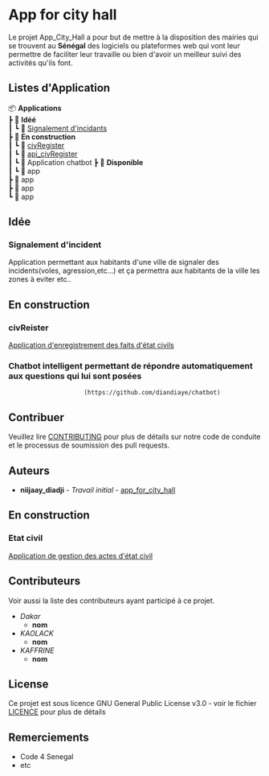 # App for city hall

Le projet App_City_Hall a pour but de mettre à la disposition des mairies qui se trouvent au **Sénégal** des logiciels ou plateformes web qui vont leur permettre de faciliter leur travaille ou bien d'avoir un meilleur suivi des activités qu'ils font.

## Listes d'Application
📦 **Applications**\
  ┣ 📂 **Idéé**\
  ┃ ┗ 📜 [Signalement d'incidants](#Signalement-d-incidents)\
  ┣ 📂 **En construction**\
  ┃ ┗ 📜 [civRegister](#civRegister)\
  ┃ ┗ 📜 [api_civRegister](#api_civRegister)\
  ┃ ┗ 📜 Application chatbot
  ┣ 📂 **Disponible**\
  ┃ ┗ 📜 app\
  ┣ 📜 app\
  ┣ 📜 app\
  ┗ 📜 app

## Idée

### Signalement d'incident

Application permettant aux habitants d'une ville de signaler des incidents(voles, agression,etc...) et ça permettra aux habitants de la ville les zones à eviter etc..

## En construction

### civReister

[Application d'enregistrement des faits d'état civils](https://github.com/dofbi/civRegister)

### Chatbot intelligent permettant de répondre automatiquement aux questions qui lui sont posées
                         (https://github.com/diandiaye/chatbot)

## Contribuer

Veuillez lire [CONTRIBUTING](CONTRIBUTING.md) pour plus de détails sur notre code de conduite et le processus de soumission des pull requests.

## Auteurs

-   **niijaay_diadji** - _Travail initial_ - [app_for_city_hall](https://github.com/diadjii/app_for_city_hall)

## En construction

### Etat civil

[Application de gestion des actes d'état civil](https://github.com/PapePathe/etat_civil)

## Contributeurs

Voir aussi la liste des contributeurs ayant participé à ce projet.

* *Dakar*
	* **nom**
* *KAOLACK*
	* **nom**
* *KAFFRINE*
	* **nom**

## License

Ce projet est sous licence GNU General Public License v3.0 - voir le fichier [LICENCE](LICENSE) pour plus de détails

## Remerciements

* Code 4 Senegal
* etc
